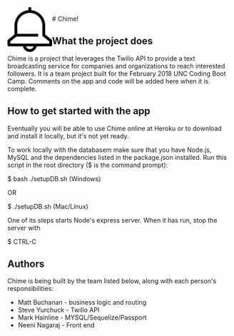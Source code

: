 <img src="bell.svg" alt="bell icon" width="100px" align="left"/>
<br>
# Chime!

## What the project does
Chime is a project that leverages the Twilio API to provide a text broadcasting service for companies and organizations to reach interested followers. It is a team project built for the February 2018 UNC Coding Boot Camp. Comments on the app and code will be added here when it is complete.

## How to get started with the app
Eventually you will be able to use Chime online at Heroku or to download and install it locally, but it's not yet ready.

To work locally with the databasem make sure that you have Node.js, MySQL and the dependencies listed in the package.json installed. Run this script in the root directory ($ is the command prompt):

  $ bash ./setupDB.sh (Windows)

OR

  $ ./setupDB.sh (Mac/Linux)

One of its steps starts Node's express server. When it has run, stop the server with 

  $ CTRL-C


## Authors
Chime is being built by the team listed below, along with each person's responsibilities:

- Matt Buchanan - business logic and routing
- Steve Yurchuck - Twilio API
- Mark Hainline - MYSQL/Sequelize/Passport
- Neeni Nagaraj - Front end
